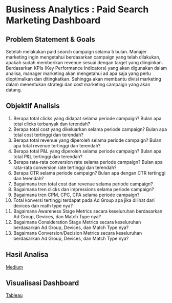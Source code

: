 # Business Analytics : Paid Search Marketing Dashboard

## Problem Statement & Goals
Setelah melakukan paid search campaign selama 5 bulan. Manajer marketing ingin mengetahui berdasarkan campaign yang telah dilakukan, apakah sudah memberikan revenue sesuai dengan target yang diinginkan. Berdasarkan KPIs (Key Performance Indicators) yang akan digunakan dalam analisa, manager marketing akan mengetahui ad apa saja yang perlu dioptimalkan dan ditingkatkan. Sehingga akan membantu divisi marketing dalam menentukan strategi dan cost marketing campaign yang akan datang.

## Objektif Analisis
1. Berapa total clicks yang didapat selama periode campaign? Bulan apa total clicks terbanyak dan terendah?
2. Berapa total cost yang dikeluarkan selama periode campaign? Bulan apa total cost tertinggi dan terendah?
3. Berapa total revenue yang diperoleh selama periode campaign? Bulan apa total revenue tertinggi dan terendah?
4. Berapa total P&L yang diperoleh selama periode campaign? Bulan apa total P&L tertinggi dan terendah?
5. Berapa rata-rata conversion rate selama periode campaign? Bulan apa rata-rata conversion rate tertinggi dan terendah?
6. Berapa CTR selama periode campaign? Bulan apa dengan CTR tertinggi dan terendah?
7. Bagaimana tren total cost dan revenue selama periode campaign?
8. Bagaimana tren clicks dan impressions selama periode campaign?
9. Bagaimana tren CPM, CPC, CPA selama periode campaign?
10. Total konversi tertinggi terdapat pada Ad Group apa jika dilihat dari devices dan math type nya?
11. Bagaimana Awareness Stage Metrics secara keseluruhan berdasarkan Ad Group, Devices, dan Match Type nya?
12. Bagaimana Consideration Stage Metrics secara keseluruhan berdasarkan Ad Group, Devices, dan Match Type nya?
13. Bagaimana Conversion/Decision Metrics secara keseluruhan berdasarkan Ad Group, Devices, dan Match Type nya?

## Hasil Analisa
[Medium](https://medium.com/@septiawulandaris11/business-analytics-paid-search-marketing-dashboard-fbc461a1a4fb)

## Visualisasi Dashboard
[Tableau](https://public.tableau.com/app/profile/septia.wulandari.suarka/viz/PaidSearchMarketingDashboard/Dashboard1)

